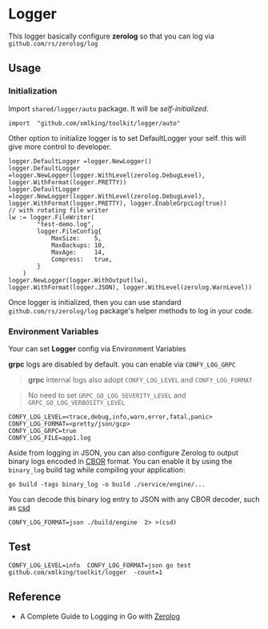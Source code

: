 # Logger

This logger basically configure **zerolog** so that you can log via `github.com/rs/zerolog/log`

## Usage

### Initialization

Import `shared/logger/auto` package. It will be *self-initialized*.

```golang
import  "github.com/xmlking/toolkit/logger/auto"
```

Other option to initialize logger is to set DefaultLogger your self. this will give more control to developer. 

```golang
logger.DefaultLogger =logger.NewLogger()
logger.DefaultLogger =logger.NewLogger(logger.WithLevel(zerolog.DebugLevel), logger.WithFormat(logger.PRETTY))
logger.DefaultLogger =logger.NewLogger(logger.WithLevel(zerolog.DebugLevel), logger.WithFormat(logger.PRETTY), logger.EnableGrpcLog(true))
// with rotating file writer
lw := logger.FileWriter(
	    "test-demo.log",
        logger.FileConfig{
            MaxSize:    5,
            MaxBackups: 10,
            MaxAge:     14,
            Compress:   true,
        }
	)
logger.NewLogger(logger.WithOutput(lw), logger.WithFormat(logger.JSON), logger.WithLevel(zerolog.WarnLevel))
```

Once logger is initialized, then you can use standard `github.com/rs/zerolog/log` package's helper methods to log in your code.

### Environment Variables

Your can set **Logger** config via Environment Variables

**grpc** logs are disabled by default. you can enable via `CONFY_LOG_GRPC`

> **grpc** internal logs also adopt `CONFY_LOG_LEVEL` and `CONFY_LOG_FORMAT`

> No need to set `GRPC_GO_LOG_SEVERITY_LEVEL` and `GRPC_GO_LOG_VERBOSITY_LEVEL`

```shell
CONFY_LOG_LEVEL=<trace,debug,info,warn,error,fatal,panic>
CONFY_LOG_FORMAT=<pretty/json/gcp>
CONFY_LOG_GRPC=true
CONFY_LOG_FILE=app1.log
```

Aside from logging in JSON, you can also configure Zerolog to output binary logs encoded in [CBOR](https://cbor.io/) format. You can enable it by using the `binary_log` build tag while compiling your application:

```shell
go build -tags binary_log -o build ./service/engine/...
```

You can decode this binary log entry to JSON with any CBOR decoder, such as [csd](https://github.com/toravir/csd/)
```shell
CONFY_LOG_FORMAT=json ./build/engine  2> >(csd)
```

## Test
```shell
CONFY_LOG_LEVEL=info  CONFY_LOG_FORMAT=json go test github.com/xmlking/toolkit/logger  -count=1
```


## Reference 
- A Complete Guide to Logging in Go with [Zerolog](https://betterstack.com/community/guides/logging/zerolog/)
